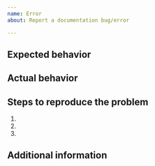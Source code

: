 ```yaml
---
name: Error
about: Report a documentation bug/error

---
```



## Expected behavior


## Actual behavior


## Steps to reproduce the problem

1.
1.
1.


## Additional information
<!-- Add any other context about the problem here. -->